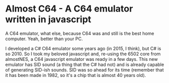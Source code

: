 # Almost C64 - A C64 emulator written in javascript

A C64 emulator, what else, because C64 was and still is the best home computer. Yeah, better than your PC.

I developed a C# C64 emulator some years ago (in 2015, I think), but C# is so 2010. So I took my beloved javascript and, re-using the 6502 core from almostNES, a C64 javascript emulator was ready in a few days. This new emulator has SID sound (a thing that the C# had not) and is already capable of generating SID-ish sounds. SID was so ahead for its time (remember that it has been made in 1982, so it's a chip that is almost 40 years old).

